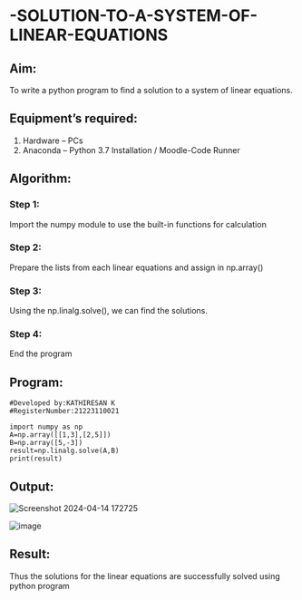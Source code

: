 # -SOLUTION-TO-A-SYSTEM-OF-LINEAR-EQUATIONS
## Aim:
To write a python program to find a solution to a system of linear equations.
## Equipment’s required:
1. 	Hardware – PCs
2. 	Anaconda – Python 3.7 Installation / Moodle-Code Runner
## Algorithm:
### Step 1: 
Import the numpy module to use the built-in functions for calculation
### Step 2: 
Prepare the lists from each linear equations and assign in np.array()
### Step 3: 
Using the np.linalg.solve(), we can find the solutions.
### Step 4: 
End the program
## Program:
```
#Developed by:KATHIRESAN K 
#RegisterNumber:21223110021
```
```
import numpy as np
A=np.array([[1,3],[2,5]])
B=np.array([5,-3])
result=np.linalg.solve(A,B)
print(result)
```
## Output:
![Screenshot 2024-04-14 172725](https://github.com/Kathiresan-23013376/-SOLUTION-TO-A-SYSTEM-OF-LINEAR-EQUATIONS/assets/150008375/56d1a82b-a114-40f3-9bb9-785683dc90b6)

![image](https://github.com/Kathiresan-23013376/-SOLUTION-TO-A-SYSTEM-OF-LINEAR-EQUATIONS/assets/150008375/71cf59d8-aa7c-4d35-8315-765db9759500)

## Result: 
Thus the solutions for the linear equations are successfully solved using python program

